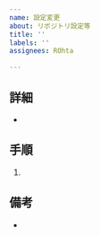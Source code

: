 ```yaml
---
name: 設定変更
about: リポジトリ設定等
title: ''
labels: ''
assignees: ROhta

---
```


## 詳細

-

## 手順

1.

## 備考

-

